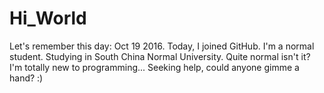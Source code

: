 # Hi_World
Let's remember this day: Oct 19 2016. Today, I joined GitHub.
I'm a normal student. Studying in South China Normal University. Quite normal isn't it?
I'm totally new to programming...
Seeking help, could anyone gimme a hand? :)
